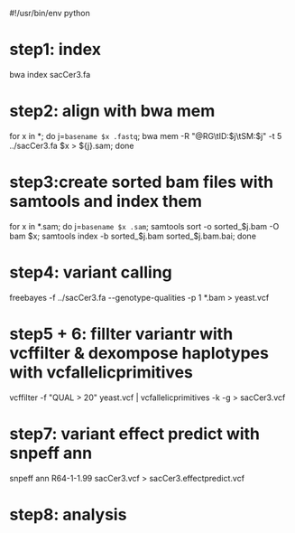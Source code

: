 #!/usr/bin/env python

# step1: index
bwa index sacCer3.fa 
# step2: align with bwa mem
for x in *; do j=`basename $x .fastq`; bwa mem -R "@RG\tID:$j\tSM:$j" -t 5 ../sacCer3.fa $x > ${j}.sam; done
# step3:create sorted bam files with samtools and  index them
for x in *.sam; do j=`basename $x .sam`; samtools sort -o sorted_$j.bam -O bam $x; samtools index -b sorted_$j.bam sorted_$j.bam.bai; done
# step4: variant calling
freebayes -f ../sacCer3.fa --genotype-qualities -p 1 *.bam > yeast.vcf
# step5 + 6: fillter variantr with vcffilter & dexompose haplotypes with vcfallelicprimitives
vcffilter -f "QUAL > 20" yeast.vcf | vcfallelicprimitives -k -g > sacCer3.vcf
# step7: variant effect predict with snpeff ann
snpeff ann R64-1-1.99 sacCer3.vcf > sacCer3.effectpredict.vcf
# step8:  analysis